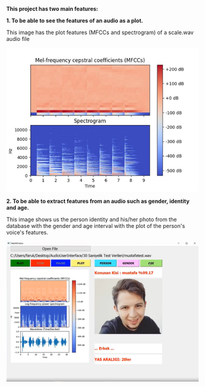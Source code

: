 
**This project has two main features:**

**1. To be able to see the features of an audio as a plot.**

This image has the plot features (MFCCs and spectrogram) of a scale.wav audio file

![Alt text](scale.wav_plot.jpg)

**2. To be able to extract features from an audio such as gender, identity and age.**

This image shows us the person identity and his/her photo from the database with the gender and 
age interval with the plot of the person's voice's features.

![Alt text](result.png)